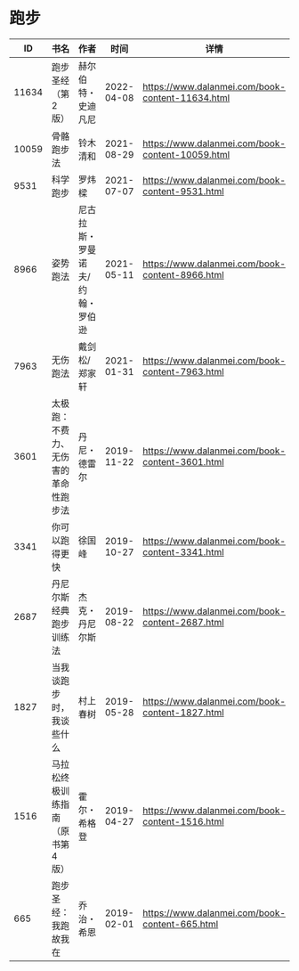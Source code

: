 # 跑步

| ID | 书名 | 作者 | 时间 | 详情 | 下载页面 | EPUB下载链接 | MOBI下载链接 | AZW3下载链接 |
| --- | --- | --- | --- | --- | --- | --- | --- | --- |
| 11634 | 跑步圣经（第2版） | 赫尔伯特・史迪凡尼 | 2022-04-08 | https://www.dalanmei.com/book-content-11634.html | https://www.dalanmei.com/download-book-11634.html | http://ct.dalanmei.com/f/31084289-570171024-4d1871 | http://ct.dalanmei.com/f/31084289-570290274-1cd41e | http://ct.dalanmei.com/f/31084289-570359783-2b1bf2 |
| 10059 | 骨骼跑步法 | 铃木清和 | 2021-08-29 | https://www.dalanmei.com/book-content-10059.html | https://www.dalanmei.com/download-book-10059.html | http://ct.dalanmei.com/f/31084289-569452718-771609 | http://ct.dalanmei.com/f/31084289-570239647-dedd62 | http://ct.dalanmei.com/f/31084289-571419618-de4311 |
| 9531 | 科学跑步 | 罗炜樑 | 2021-07-07 | https://www.dalanmei.com/book-content-9531.html | https://www.dalanmei.com/download-book-9531.html | http://ct.dalanmei.com/f/31084289-571729042-7faf27 | http://ct.dalanmei.com/f/31084289-572084889-775506 | http://ct.dalanmei.com/f/31084289-572112279-6b3b55 |
| 8966 | 姿势跑法 | 尼古拉斯・罗曼诺夫/约翰・罗伯逊 | 2021-05-11 | https://www.dalanmei.com/book-content-8966.html | https://www.dalanmei.com/download-book-8966.html | http://ct.dalanmei.com/f/31084289-571722127-ed44bf | http://ct.dalanmei.com/f/31084289-572112933-a549ad | http://ct.dalanmei.com/f/31084289-572120026-cff210 |
| 7963 | 无伤跑法 | 戴剑松/郑家轩 | 2021-01-31 | https://www.dalanmei.com/book-content-7963.html | https://www.dalanmei.com/download-book-7963.html | http://ct.dalanmei.com/f/31084289-571665666-35f761 | http://ct.dalanmei.com/f/31084289-572116668-2ed2e9 | http://ct.dalanmei.com/f/31084289-572176530-d3e311 |
| 3601 | 太极跑：不费力、无伤害的革命性跑步法 | 丹尼・德雷尔 | 2019-11-22 | https://www.dalanmei.com/book-content-3601.html | https://www.dalanmei.com/download-book-3601.html | http://ct.dalanmei.com/f/31084289-571551263-93f9a7 | http://ct.dalanmei.com/f/31084289-571865561-0761ab | http://ct.dalanmei.com/f/31084289-572068174-aee458 |
| 3341 | 你可以跑得更快 | 徐国峰 | 2019-10-27 | https://www.dalanmei.com/book-content-3341.html | https://www.dalanmei.com/download-book-3341.html | http://ct.dalanmei.com/f/31084289-571555966-228ec4 | http://ct.dalanmei.com/f/31084289-571911364-76b243 | http://ct.dalanmei.com/f/31084289-572072926-d3c2ce |
| 2687 | 丹尼尔斯经典跑步训练法 | 杰克・丹尼尔斯 | 2019-08-22 | https://www.dalanmei.com/book-content-2687.html | https://www.dalanmei.com/download-book-2687.html | http://ct.dalanmei.com/f/31084289-571584539-d8349c | http://ct.dalanmei.com/f/31084289-571735454-2bd5a5 | http://ct.dalanmei.com/f/31084289-571853218-212857 |
| 1827 | 当我谈跑步时，我谈些什么 | 村上春树 | 2019-05-28 | https://www.dalanmei.com/book-content-1827.html | https://www.dalanmei.com/download-book-1827.html | http://ct.dalanmei.com/f/31084289-571518481-98fa4d | http://ct.dalanmei.com/f/31084289-571778608-e45411 | http://ct.dalanmei.com/f/31084289-571877636-159161 |
| 1516 | 马拉松终极训练指南（原书第4版） | 霍尔・希格登 | 2019-04-27 | https://www.dalanmei.com/book-content-1516.html | https://www.dalanmei.com/download-book-1516.html | http://ct.dalanmei.com/f/31084289-571526246-27647c | http://ct.dalanmei.com/f/31084289-571781079-b8a2a7 | http://ct.dalanmei.com/f/31084289-571880906-344266 |
| 665 | 跑步圣经：我跑故我在 | 乔治・希恩 | 2019-02-01 | https://www.dalanmei.com/book-content-665.html | https://www.dalanmei.com/download-book-665.html | http://ct.dalanmei.com/f/31084289-571452801-cad2ae | http://ct.dalanmei.com/f/31084289-571786628-c311a9 | http://ct.dalanmei.com/f/31084289-571885859-80f6df |
